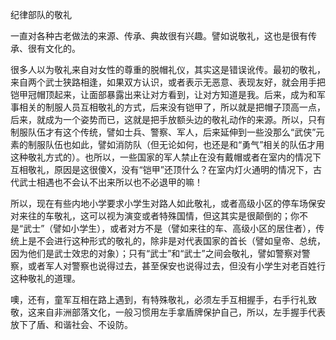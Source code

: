 纪律部队的敬礼

一直对各种古老做法的来源、传承、典故很有兴趣。譬如说敬礼，这也是很有传承、很有文化的。

很多人以为敬礼来自对女性的尊重的脱帽礼仪，其实这是错误讹传。最初的敬礼，来自两个武士狭路相逢，如果双方认识，或者表示无恶意、表现友好，就会用手把铠甲冠帽顶起来，让面部暴露出来让对方看到，让对方知道是我。后来，成为和军事相关的制服人员互相敬礼的方式，后来没有铠甲了，所以就是把帽子顶高一点，后来，就成为一个姿势而已，这就是把手放额头边的敬礼动作的来源。所以，只有制服队伍才有这个传统，譬如士兵、警察、军人，后来延伸到一些没那么“武侠”元素的制服队伍也如此，譬如消防队（但无论如何，也还是和“勇气”相关的队伍才用这种敬礼方式的）。也所以，一些国家的军人禁止在没有戴帽或者在室内的情况下互相敬礼，原因是这很傻X，没有“铠甲”还顶什么？在室内灯火通明的情况下，古代武士相遇也不会认不出来所以也不必退甲的嘛！

所以，现在有些内地小学要求小学生对路人如此敬礼，或者高级小区的停车场保安对来往的车敬礼，这可以视为演变或者特殊国情，但这其实是很颠倒的；你不是“武士”（譬如小学生），或者对方不是（譬如来往的车、高级小区的居住者），传统上是不会进行这种形式的敬礼的，除非是对代表国家的首长（譬如皇帝、总统，因为他们是武士效忠的对象）；只有“武士”和“武士”之间会敬礼，譬如警察对警察，或者军人对警察也说得过去，甚至保安也说得过去，但没有小学生对老百姓行这种敬礼的道理。

噢，还有，童军互相在路上遇到，有特殊敬礼，必须左手互相握手，右手行礼致敬，这来自非洲部落文化，一般习惯用左手拿盾牌保护自己，所以，左手握手代表放下了盾、和谐社会、不设防。
